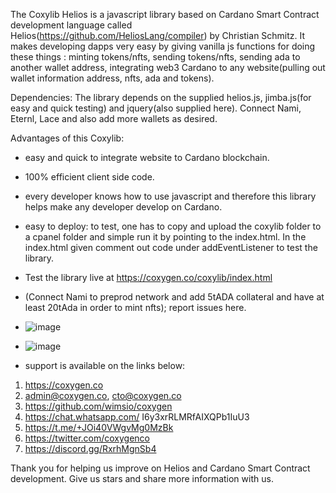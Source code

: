 The Coxylib Helios is a javascript library  based on Cardano Smart Contract development language called Helios(https://github.com/HeliosLang/compiler) by Christian Schmitz.  It makes developing dapps very easy by giving vanilla js functions for doing these things : minting tokens/nfts, sending tokens/nfts, sending ada to another wallet address, integrating web3 Cardano to any website(pulling out wallet information address, nfts, ada and tokens).

Dependencies: The library depends on the supplied helios.js, jimba.js(for easy and quick testing) and jquery(also supplied here). Connect Nami, Eternl, Lace and also add more wallets as desired.

Advantages of this Coxylib: 

- easy and quick to integrate website to Cardano blockchain.
- 100% efficient client side code.
- every developer knows how to use javascript and therefore this library helps make any developer develop on Cardano.
- easy to deploy: to test, one has to copy and upload the coxylib folder to a cpanel folder and simple run it by pointing to the index.html. In the index.html given comment out code under addEventListener to test the library.

- Test the library live at https://coxygen.co/coxylib/index.html

- (Connect Nami to preprod network and add 5tADA collateral and have at least 20tAda in order to mint nfts); report issues here.

- ![image](https://github.com/user-attachments/assets/fa0bb265-e21e-4b83-9f3a-35dbae4b9a8e)

- ![image](https://github.com/user-attachments/assets/826d4fcf-6329-42d8-8d42-2e1627e18592)

- support is available on the links below:

1. https://coxygen.co
2. admin@coxygen.co, cto@coxygen.co
3. https://github.com/wimsio/coxygen
4. https://chat.whatsapp.com/
I6y3xrRLMRfAIXQPb1IuU3
5. https://t.me/+JOi40VWgvMg0MzBk
6. https://twitter.com/coxygenco
7. https://discord.gg/RxrhMgnSb4

Thank you for helping us improve on Helios and Cardano Smart Contract development. Give us stars and share more information with us.
